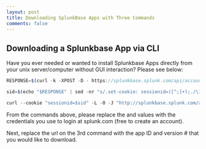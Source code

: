 ```yaml
---
layout: post
title: Downloading SplunkBase Apps with Three Commands
comments: false
---
```


## Downloading a Splunkbase App via CLI

Have you ever needed or wanted to install Splunkbase Apps directly from your unix server/computer without GUI interaction? Please see below:

```javascript
RESPONSE=$(curl -k -XPOST -D - https://splunkbase.splunk.com/api/account:login/ -d 'username=<username>&password=<password'

sid=$(echo "$RESPONSE" | sed -nr "s/.set-cookie: sessionid=([^;]+);./\1/p")

curl --cookie "sessionid=$sid" -L -O -J "http://splunkbase.splunk.com/app/4055/release/4.3.0/download/"
```

From the commands above, please replace the <username> and <password> values with the credentials you use to login at splunk.com (free to create an account). 

Next, replace the url on the 3rd command with the app ID and version # that you would like to download.

